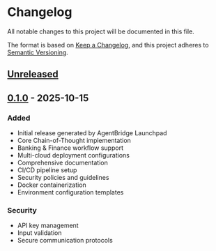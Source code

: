 # Changelog
All notable changes to this project will be documented in this file.

The format is based on [Keep a Changelog](https://keepachangelog.com/en/1.0.0/),
and this project adheres to [Semantic Versioning](https://semver.org/spec/v2.0.0.html).

## [Unreleased]

## [0.1.0] - 2025-10-15
### Added
- Initial release generated by AgentBridge Launchpad
- Core Chain-of-Thought implementation
- Banking & Finance workflow support
- Multi-cloud deployment configurations
- Comprehensive documentation
- CI/CD pipeline setup
- Security policies and guidelines
- Docker containerization
- Environment configuration templates

### Security
- API key management
- Input validation
- Secure communication protocols

[Unreleased]: https://github.com/<owner>/ReconciliationEngineCollateralCorporateBanking/compare/v0.1.0...HEAD
[0.1.0]: https://github.com/<owner>/ReconciliationEngineCollateralCorporateBanking/releases/tag/v0.1.0
